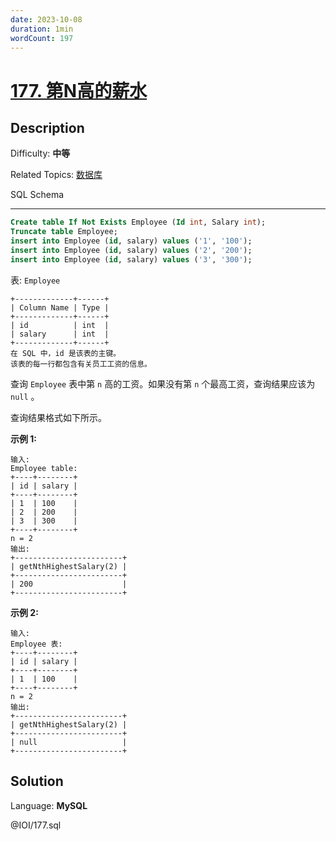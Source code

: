 ```yaml
---
date: 2023-10-08
duration: 1min
wordCount: 197
---
```


# [177\. 第N高的薪水](https://leetcode.cn/problems/nth-highest-salary/)

## Description

Difficulty: **中等**

Related Topics: [数据库](https://leetcode.cn/tag/https://leetcode.cn/tag/database//)


<span>SQL Schema</span>

* * *

```sql
Create table If Not Exists Employee (Id int, Salary int);
Truncate table Employee;
insert into Employee (id, salary) values ('1', '100');
insert into Employee (id, salary) values ('2', '200');
insert into Employee (id, salary) values ('3', '300');
```

表: `Employee`

```
+-------------+------+
| Column Name | Type |
+-------------+------+
| id          | int  |
| salary      | int  |
+-------------+------+
在 SQL 中，id 是该表的主键。
该表的每一行都包含有关员工工资的信息。
```

查询 `Employee` 表中第 `n` 高的工资。如果没有第 `n` 个最高工资，查询结果应该为 `null` 。

查询结果格式如下所示。

**示例 1:**

```
输入:
Employee table:
+----+--------+
| id | salary |
+----+--------+
| 1  | 100    |
| 2  | 200    |
| 3  | 300    |
+----+--------+
n = 2
输出:
+------------------------+
| getNthHighestSalary(2) |
+------------------------+
| 200                    |
+------------------------+
```

**示例 2:**

```
输入:
Employee 表:
+----+--------+
| id | salary |
+----+--------+
| 1  | 100    |
+----+--------+
n = 2
输出:
+------------------------+
| getNthHighestSalary(2) |
+------------------------+
| null                   |
+------------------------+
```

## Solution

Language: **MySQL**

@IOI/177.sql
